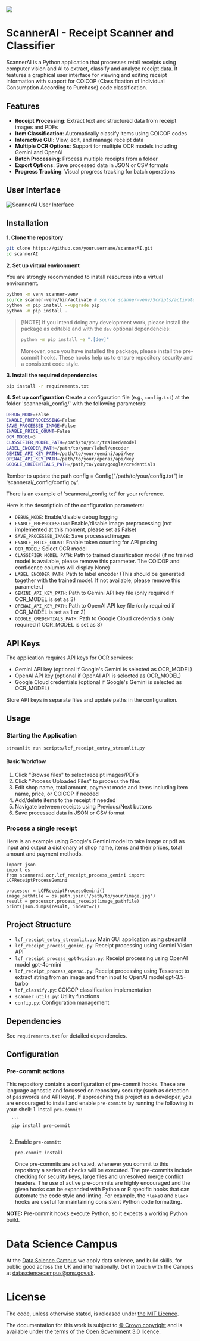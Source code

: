 <img src="https://github.com/datasciencecampus/awesome-campus/blob/master/ons_dsc_logo.png"/>

# ScannerAI - Receipt Scanner and Classifier
ScannerAI is a Python application that processes retail receipts using computer vision and AI to extract, classify and analyze receipt data. It features a graphical user interface for viewing and editing receipt information with support for COICOP (Classification of Individual Consumption According to Purchase) code classification.

## Features

- **Receipt Processing**: Extract text and structured data from receipt images and PDFs
- **Item Classification**: Automatically classify items using COICOP codes
- **Interactive GUI**: View, edit, and manage receipt data
- **Multiple OCR Options**: Support for multiple OCR models including Gemini and OpenAI
- **Batch Processing**: Process multiple receipts from a folder
- **Export Options**: Save processed data in JSON or CSV formats
- **Progress Tracking**: Visual progress tracking for batch operations

## User Interface
![ScannerAI User Interface](interface_streamlit.png)

## Installation

**1. Clone the repository**
``` bash
git clone https://github.com/yourusername/scannerAI.git
cd scannerAI
```

**2. Set up virtual environment**

You are strongly recommended to install resources into a virtual environment.

``` bash
python -m venv scanner-venv
source scanner-venv/bin/activate # source scanner-venv/Scripts/activate on Windows
python -m pip install --upgrade pip
python -m pip install .
```

> \[!NOTE\] If you intend doing any development work, please install the package as editable and with the `dev` optional dependencies:
>
> ``` bash
> python -m pip install -e ".[dev]"
> ```
>
> Moreover, once you have installed the package, please install the pre-commit hooks. These hooks help us to ensure repository security and a consistent code style.




**3. Install the required dependencies**
``` bash
pip install -r requirements.txt
```


**4. Set up configuration**
Create a configuration file (e.g., `config.txt`) at the folder 'scannerai/_config/' with the following parameters:
   ``` bash
   DEBUG_MODE=False
   ENABLE_PREPROCESSING=False
   SAVE_PROCESSED_IMAGE=False
   ENABLE_PRICE_COUNT=False
   OCR_MODEL=3
   CLASSIFIER_MODEL_PATH=/path/to/your/trained/model
   LABEL_ENCODER_PATH=/path/to/your/label/encoder
   GEMINI_API_KEY_PATH=/path/to/your/gemini/api/key
   OPENAI_API_KEY_PATH=/path/to/your/openai/api/key
   GOOGLE_CREDENTIALS_PATH=/path/to/your/google/credentials
   ```

Rember to update the path config = Config("/path/to/your/config.txt") in 'scannerai/_config/config.py'.

There is an example of 'scannerai_config.txt' for your reference.

Here is the descriptioin of the configuration parameters:

- `DEBUG_MODE`: Enable/disable debug logging
- `ENABLE_PREPROCESSING`: Enable/disable image preprocessing (not implemented at this moment, please set as False)
- `SAVE_PROCESSED_IMAGE`: Save processed images
- `ENABLE_PRICE_COUNT`: Enable token counting for API pricing
- `OCR_MODEL`: Select OCR model
- `CLASSIFIER_MODEL_PATH`: Path to trained classification model (if no trained model is available, please remove this parameter. The COICOP and confidence columns will display None)
- `LABEL_ENCODER_PATH`: Path to label encoder (This should be generated together with the trained model. If not available, please remove this parameter.)
- `GEMINI_API_KEY_PATH`: Path to Gemini API key file (only required if OCR_MODEL is set as 3)
- `OPENAI_API_KEY_PATH`: Path to OpenAI API key file (only required if OCR_MODEL is set as 1 or 2)
- `GOOGLE_CREDENTIALS_PATH`: Path to Google Cloud credentials (only required if OCR_MODEL is set as 3)

## API Keys

The application requires API keys for OCR services:
- Gemini API key (optional if Google's Gemini is selected as OCR_MODEL)
- OpenAI API key (optional if OpenAI API is selected as OCR_MODEL)
- Google Cloud credentials (optional if Google's Gemini is selected as OCR_MODEL)

Store API keys in separate files and update paths in the configuration.

## Usage

### Starting the Application

``` bash
streamlit run scripts/lcf_receipt_entry_streamlit.py
```

#### Basic Workflow

1. Click "Browse files" to select receipt images/PDFs
2. Click "Process Uploaded Files" to process the files
3. Edit shop name, total amount, payment mode and items including item name, price, or COICOP if needed
4. Add/delete items to the receipt if needed
5. Navigate between receipts using Previous/Next buttons
6. Save processed data in JSON or CSV format

### Process a single receipt
Here is an example using Google's Gemini model to take image or pdf as input and output a dictionary of shop name, items and their prices, total amount and payment methods.

```
import json
import os
from scannerai.ocr.lcf_receipt_process_gemini import LCFReceiptProcessGemini

processor = LCFReceiptProcessGemini()
image_pathfile = os.path.join('/path/to/your/image.jpg')
result = processor.process_receipt(image_pathfile)
print(json.dumps(result, indent=2))

```

## Project Structure

- `lcf_receipt_entry_streamlit.py`: Main GUI application using streamlit
- `lcf_receipt_process_gemini.py`: Receipt processing using Gemini Vision API
- `lcf_receipt_process_gpt4vision.py`: Receipt processing using OpenAI model gpt-4o-mini
- `lcf_receipt_process_openai.py`: Receipt processing using Tesseract to extract string from an image and then input to OpenAI model gpt-3.5-turbo
- `lcf_classify.py`: COICOP classification implementation
- `scanner_utils.py`: Utility functions
- `config.py`: Configuration management

## Dependencies

See `requirements.txt` for detailed dependencies.

## Configuration



### Pre-commit actions

This repository contains a configuration of pre-commit hooks. These are language agnostic and focussed on repository security (such as detection of passwords and API keys). If approaching this project as a developer, you are encouraged to install and enable `pre-commits` by running the following in your shell: 1. Install `pre-commit`:

````
  ```
  pip install pre-commit
  ```
````

2.  Enable `pre-commit`:

    ```
    pre-commit install
    ```

    Once pre-commits are activated, whenever you commit to this repository a series of checks will be executed. The pre-commits include checking for security keys, large files and unresolved merge conflict headers. The use of active pre-commits are highly encouraged and the given hooks can be expanded with Python or R specific hooks that can automate the code style and linting. For example, the `flake8` and `black` hooks are useful for maintaining consistent Python code formatting.

**NOTE:** Pre-commit hooks execute Python, so it expects a working Python build.



# Data Science Campus

At the [Data Science Campus](https://datasciencecampus.ons.gov.uk/about-us/) we apply data science, and build skills, for public good across the UK and internationally. Get in touch with the Campus at [datasciencecampus\@ons.gov.uk](datasciencecampus@ons.gov.uk).

# License

<!-- Unless stated otherwise, the codebase is released under [the MIT Licence][mit]. -->

The code, unless otherwise stated, is released under [the MIT Licence](LICENCE).

The documentation for this work is subject to [© Crown copyright](http://www.nationalarchives.gov.uk/information-management/re-using-public-sector-information/uk-government-licensing-framework/crown-copyright/) and is available under the terms of the [Open Government 3.0](http://www.nationalarchives.gov.uk/doc/open-government-licence/version/3/) licence.
